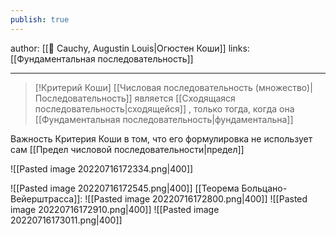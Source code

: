```yaml
---
publish: true
---
```

author: [[👤 Cauchy, Augustin Louis|Огюстен Коши]]
links: [[Фундаментальная последовательность]]

---

> [!Критерий Коши]
> [[Числовая последовательность (множество)|Последовательность]] является [[Сходящаяся последовательность|сходящейся]] , только тогда, когда она [[Фундаментальная последовательность|фундаментальна]]

Важность Критерия Коши в том, что его формулировка не использует сам [[Предел числовой последовательности|предел]]


![[Pasted image 20220716172334.png|400]]

![[Pasted image 20220716172545.png|400]]
[[Теорема Больцано-Вейерштрасса]]:
![[Pasted image 20220716172800.png|400]]
![[Pasted image 20220716172910.png|400]]
![[Pasted image 20220716173011.png|400]]